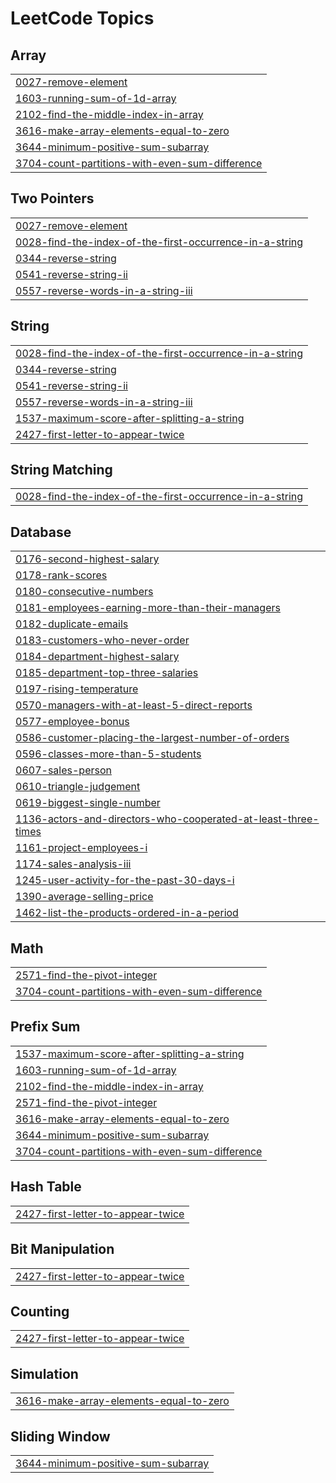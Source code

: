 <!---LeetCode Topics Start-->
# LeetCode Topics
## Array
|  |
| ------- |
| [0027-remove-element](https://github.com/Singhal-Piyush/Leetcode_Problems/tree/master/0027-remove-element) |
| [1603-running-sum-of-1d-array](https://github.com/Singhal-Piyush/Leetcode_Problems/tree/master/1603-running-sum-of-1d-array) |
| [2102-find-the-middle-index-in-array](https://github.com/Singhal-Piyush/Leetcode_Problems/tree/master/2102-find-the-middle-index-in-array) |
| [3616-make-array-elements-equal-to-zero](https://github.com/Singhal-Piyush/Leetcode_Problems/tree/master/3616-make-array-elements-equal-to-zero) |
| [3644-minimum-positive-sum-subarray](https://github.com/Singhal-Piyush/Leetcode_Problems/tree/master/3644-minimum-positive-sum-subarray) |
| [3704-count-partitions-with-even-sum-difference](https://github.com/Singhal-Piyush/Leetcode_Problems/tree/master/3704-count-partitions-with-even-sum-difference) |
## Two Pointers
|  |
| ------- |
| [0027-remove-element](https://github.com/Singhal-Piyush/Leetcode_Problems/tree/master/0027-remove-element) |
| [0028-find-the-index-of-the-first-occurrence-in-a-string](https://github.com/Singhal-Piyush/Leetcode_Problems/tree/master/0028-find-the-index-of-the-first-occurrence-in-a-string) |
| [0344-reverse-string](https://github.com/Singhal-Piyush/Leetcode_Problems/tree/master/0344-reverse-string) |
| [0541-reverse-string-ii](https://github.com/Singhal-Piyush/Leetcode_Problems/tree/master/0541-reverse-string-ii) |
| [0557-reverse-words-in-a-string-iii](https://github.com/Singhal-Piyush/Leetcode_Problems/tree/master/0557-reverse-words-in-a-string-iii) |
## String
|  |
| ------- |
| [0028-find-the-index-of-the-first-occurrence-in-a-string](https://github.com/Singhal-Piyush/Leetcode_Problems/tree/master/0028-find-the-index-of-the-first-occurrence-in-a-string) |
| [0344-reverse-string](https://github.com/Singhal-Piyush/Leetcode_Problems/tree/master/0344-reverse-string) |
| [0541-reverse-string-ii](https://github.com/Singhal-Piyush/Leetcode_Problems/tree/master/0541-reverse-string-ii) |
| [0557-reverse-words-in-a-string-iii](https://github.com/Singhal-Piyush/Leetcode_Problems/tree/master/0557-reverse-words-in-a-string-iii) |
| [1537-maximum-score-after-splitting-a-string](https://github.com/Singhal-Piyush/Leetcode_Problems/tree/master/1537-maximum-score-after-splitting-a-string) |
| [2427-first-letter-to-appear-twice](https://github.com/Singhal-Piyush/Leetcode_Problems/tree/master/2427-first-letter-to-appear-twice) |
## String Matching
|  |
| ------- |
| [0028-find-the-index-of-the-first-occurrence-in-a-string](https://github.com/Singhal-Piyush/Leetcode_Problems/tree/master/0028-find-the-index-of-the-first-occurrence-in-a-string) |
## Database
|  |
| ------- |
| [0176-second-highest-salary](https://github.com/Singhal-Piyush/Leetcode_Problems/tree/master/0176-second-highest-salary) |
| [0178-rank-scores](https://github.com/Singhal-Piyush/Leetcode_Problems/tree/master/0178-rank-scores) |
| [0180-consecutive-numbers](https://github.com/Singhal-Piyush/Leetcode_Problems/tree/master/0180-consecutive-numbers) |
| [0181-employees-earning-more-than-their-managers](https://github.com/Singhal-Piyush/Leetcode_Problems/tree/master/0181-employees-earning-more-than-their-managers) |
| [0182-duplicate-emails](https://github.com/Singhal-Piyush/Leetcode_Problems/tree/master/0182-duplicate-emails) |
| [0183-customers-who-never-order](https://github.com/Singhal-Piyush/Leetcode_Problems/tree/master/0183-customers-who-never-order) |
| [0184-department-highest-salary](https://github.com/Singhal-Piyush/Leetcode_Problems/tree/master/0184-department-highest-salary) |
| [0185-department-top-three-salaries](https://github.com/Singhal-Piyush/Leetcode_Problems/tree/master/0185-department-top-three-salaries) |
| [0197-rising-temperature](https://github.com/Singhal-Piyush/Leetcode_Problems/tree/master/0197-rising-temperature) |
| [0570-managers-with-at-least-5-direct-reports](https://github.com/Singhal-Piyush/Leetcode_Problems/tree/master/0570-managers-with-at-least-5-direct-reports) |
| [0577-employee-bonus](https://github.com/Singhal-Piyush/Leetcode_Problems/tree/master/0577-employee-bonus) |
| [0586-customer-placing-the-largest-number-of-orders](https://github.com/Singhal-Piyush/Leetcode_Problems/tree/master/0586-customer-placing-the-largest-number-of-orders) |
| [0596-classes-more-than-5-students](https://github.com/Singhal-Piyush/Leetcode_Problems/tree/master/0596-classes-more-than-5-students) |
| [0607-sales-person](https://github.com/Singhal-Piyush/Leetcode_Problems/tree/master/0607-sales-person) |
| [0610-triangle-judgement](https://github.com/Singhal-Piyush/Leetcode_Problems/tree/master/0610-triangle-judgement) |
| [0619-biggest-single-number](https://github.com/Singhal-Piyush/Leetcode_Problems/tree/master/0619-biggest-single-number) |
| [1136-actors-and-directors-who-cooperated-at-least-three-times](https://github.com/Singhal-Piyush/Leetcode_Problems/tree/master/1136-actors-and-directors-who-cooperated-at-least-three-times) |
| [1161-project-employees-i](https://github.com/Singhal-Piyush/Leetcode_Problems/tree/master/1161-project-employees-i) |
| [1174-sales-analysis-iii](https://github.com/Singhal-Piyush/Leetcode_Problems/tree/master/1174-sales-analysis-iii) |
| [1245-user-activity-for-the-past-30-days-i](https://github.com/Singhal-Piyush/Leetcode_Problems/tree/master/1245-user-activity-for-the-past-30-days-i) |
| [1390-average-selling-price](https://github.com/Singhal-Piyush/Leetcode_Problems/tree/master/1390-average-selling-price) |
| [1462-list-the-products-ordered-in-a-period](https://github.com/Singhal-Piyush/Leetcode_Problems/tree/master/1462-list-the-products-ordered-in-a-period) |
## Math
|  |
| ------- |
| [2571-find-the-pivot-integer](https://github.com/Singhal-Piyush/Leetcode_Problems/tree/master/2571-find-the-pivot-integer) |
| [3704-count-partitions-with-even-sum-difference](https://github.com/Singhal-Piyush/Leetcode_Problems/tree/master/3704-count-partitions-with-even-sum-difference) |
## Prefix Sum
|  |
| ------- |
| [1537-maximum-score-after-splitting-a-string](https://github.com/Singhal-Piyush/Leetcode_Problems/tree/master/1537-maximum-score-after-splitting-a-string) |
| [1603-running-sum-of-1d-array](https://github.com/Singhal-Piyush/Leetcode_Problems/tree/master/1603-running-sum-of-1d-array) |
| [2102-find-the-middle-index-in-array](https://github.com/Singhal-Piyush/Leetcode_Problems/tree/master/2102-find-the-middle-index-in-array) |
| [2571-find-the-pivot-integer](https://github.com/Singhal-Piyush/Leetcode_Problems/tree/master/2571-find-the-pivot-integer) |
| [3616-make-array-elements-equal-to-zero](https://github.com/Singhal-Piyush/Leetcode_Problems/tree/master/3616-make-array-elements-equal-to-zero) |
| [3644-minimum-positive-sum-subarray](https://github.com/Singhal-Piyush/Leetcode_Problems/tree/master/3644-minimum-positive-sum-subarray) |
| [3704-count-partitions-with-even-sum-difference](https://github.com/Singhal-Piyush/Leetcode_Problems/tree/master/3704-count-partitions-with-even-sum-difference) |
## Hash Table
|  |
| ------- |
| [2427-first-letter-to-appear-twice](https://github.com/Singhal-Piyush/Leetcode_Problems/tree/master/2427-first-letter-to-appear-twice) |
## Bit Manipulation
|  |
| ------- |
| [2427-first-letter-to-appear-twice](https://github.com/Singhal-Piyush/Leetcode_Problems/tree/master/2427-first-letter-to-appear-twice) |
## Counting
|  |
| ------- |
| [2427-first-letter-to-appear-twice](https://github.com/Singhal-Piyush/Leetcode_Problems/tree/master/2427-first-letter-to-appear-twice) |
## Simulation
|  |
| ------- |
| [3616-make-array-elements-equal-to-zero](https://github.com/Singhal-Piyush/Leetcode_Problems/tree/master/3616-make-array-elements-equal-to-zero) |
## Sliding Window
|  |
| ------- |
| [3644-minimum-positive-sum-subarray](https://github.com/Singhal-Piyush/Leetcode_Problems/tree/master/3644-minimum-positive-sum-subarray) |
<!---LeetCode Topics End-->
